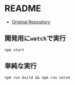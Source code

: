 # README

- [Original Repository](https://github.com/thitemple/real-world-fable)

## 開発用に`watch`で実行

```shell
npm start
```

## 単純な実行

```shell
npm run build && npm run serve
```
